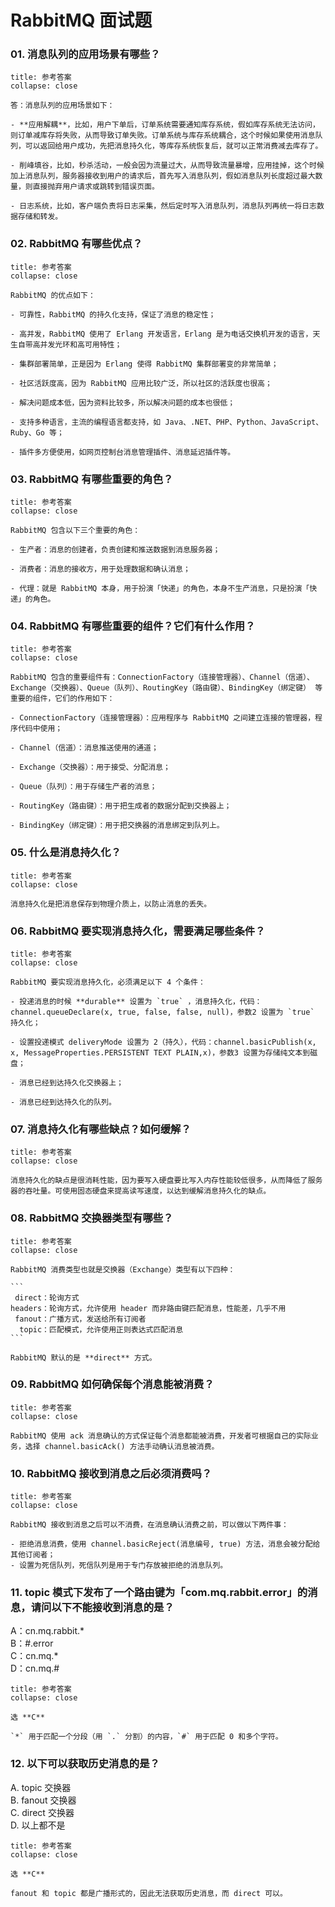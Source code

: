 # RabbitMQ 面试题

### 01. 消息队列的应用场景有哪些？

````ad-cite
title: 参考答案
collapse: close

答：消息队列的应用场景如下：

- **应用解耦**，比如，用户下单后，订单系统需要通知库存系统，假如库存系统无法访问，则订单减库存将失败，从而导致订单失败。订单系统与库存系统耦合，这个时候如果使用消息队列，可以返回给用户成功，先把消息持久化，等库存系统恢复后，就可以正常消费减去库存了。

- 削峰填谷，比如，秒杀活动，一般会因为流量过大，从而导致流量暴增，应用挂掉，这个时候加上消息队列，服务器接收到用户的请求后，首先写入消息队列，假如消息队列长度超过最大数量，则直接抛弃用户请求或跳转到错误页面。

- 日志系统，比如，客户端负责将日志采集，然后定时写入消息队列，消息队列再统一将日志数据存储和转发。
````

### 02. RabbitMQ 有哪些优点？

````ad-cite
title: 参考答案
collapse: close

RabbitMQ 的优点如下：

- 可靠性，RabbitMQ 的持久化支持，保证了消息的稳定性；

- 高并发，RabbitMQ 使用了 Erlang 开发语言，Erlang 是为电话交换机开发的语言，天生自带高并发光环和高可用特性；

- 集群部署简单，正是因为 Erlang 使得 RabbitMQ 集群部署变的非常简单；

- 社区活跃度高，因为 RabbitMQ 应用比较广泛，所以社区的活跃度也很高；

- 解决问题成本低，因为资料比较多，所以解决问题的成本也很低；

- 支持多种语言，主流的编程语言都支持，如 Java、.NET、PHP、Python、JavaScript、Ruby、Go 等；

- 插件多方便使用，如网页控制台消息管理插件、消息延迟插件等。
````

### 03. RabbitMQ 有哪些重要的角色？

````ad-cite
title: 参考答案
collapse: close

RabbitMQ 包含以下三个重要的角色：

- 生产者：消息的创建者，负责创建和推送数据到消息服务器；

- 消费者：消息的接收方，用于处理数据和确认消息；

- 代理：就是 RabbitMQ 本身，用于扮演「快递」的角色，本身不生产消息，只是扮演「快递」的角色。
````

### 04. RabbitMQ 有哪些重要的组件？它们有什么作用？

````ad-cite
title: 参考答案
collapse: close

RabbitMQ 包含的重要组件有：ConnectionFactory（连接管理器）、Channel（信道）、Exchange（交换器）、Queue（队列）、RoutingKey（路由键）、BindingKey（绑定键） 等重要的组件，它们的作用如下：

- ConnectionFactory（连接管理器）：应用程序与 RabbitMQ 之间建立连接的管理器，程序代码中使用；

- Channel（信道）：消息推送使用的通道；

- Exchange（交换器）：用于接受、分配消息；

- Queue（队列）：用于存储生产者的消息；

- RoutingKey（路由键）：用于把生成者的数据分配到交换器上；

- BindingKey（绑定键）：用于把交换器的消息绑定到队列上。
````

### 05. 什么是消息持久化？

````ad-cite
title: 参考答案
collapse: close

消息持久化是把消息保存到物理介质上，以防止消息的丢失。
````

### 06. RabbitMQ 要实现消息持久化，需要满足哪些条件？

````ad-cite
title: 参考答案
collapse: close

RabbitMQ 要实现消息持久化，必须满足以下 4 个条件：

- 投递消息的时候 **durable** 设置为 `true` ，消息持久化，代码：channel.queueDeclare(x, true, false, false, null)，参数2 设置为 `true` 持久化；

- 设置投递模式 deliveryMode 设置为 2（持久），代码：channel.basicPublish(x, x, MessageProperties.PERSISTENT TEXT PLAIN,x)，参数3 设置为存储纯文本到磁盘；

- 消息已经到达持久化交换器上；

- 消息已经到达持久化的队列。
````

### 07. 消息持久化有哪些缺点？如何缓解？

````ad-cite
title: 参考答案
collapse: close

消息持久化的缺点是很消耗性能，因为要写入硬盘要比写入内存性能较低很多，从而降低了服务器的吞吐量。可使用固态硬盘来提高读写速度，以达到缓解消息持久化的缺点。
````

### 08. RabbitMQ 交换器类型有哪些？

````ad-cite
title: 参考答案
collapse: close

RabbitMQ 消费类型也就是交换器（Exchange）类型有以下四种：

```
 direct：轮询方式
headers：轮询方式，允许使用 header 而非路由键匹配消息，性能差，几乎不用
 fanout：广播方式，发送给所有订阅者
  topic：匹配模式，允许使用正则表达式匹配消息
```

RabbitMQ 默认的是 **direct** 方式。
````

### 09. RabbitMQ 如何确保每个消息能被消费？

````ad-cite
title: 参考答案
collapse: close

RabbitMQ 使用 ack 消息确认的方式保证每个消息都能被消费，开发者可根据自己的实际业务，选择 channel.basicAck() 方法手动确认消息被消费。
````

### 10. RabbitMQ 接收到消息之后必须消费吗？

````ad-cite
title: 参考答案
collapse: close

RabbitMQ 接收到消息之后可以不消费，在消息确认消费之前，可以做以下两件事：

- 拒绝消息消费，使用 channel.basicReject(消息编号, true) 方法，消息会被分配给其他订阅者；
- 设置为死信队列，死信队列是用于专门存放被拒绝的消息队列。
````

### 11. topic 模式下发布了一个路由键为「com.mq.rabbit.error」的消息，请问以下不能接收到消息的是？

A：cn.mq.rabbit.\*<br>
B：#.error<br>
C：cn.mq.\*<br>
D：cn.mq.#<br>

````ad-cite
title: 参考答案
collapse: close

选 **C**

`*` 用于匹配一个分段（用 `.` 分割）的内容，`#` 用于匹配 0 和多个字符。
````

### 12. 以下可以获取历史消息的是？

A. topic 交换器<br>
B. fanout 交换器<br>
C. direct 交换器<br>
D. 以上都不是

````ad-cite
title: 参考答案
collapse: close

选 **C**

fanout 和 topic 都是广播形式的，因此无法获取历史消息，而 direct 可以。
````



